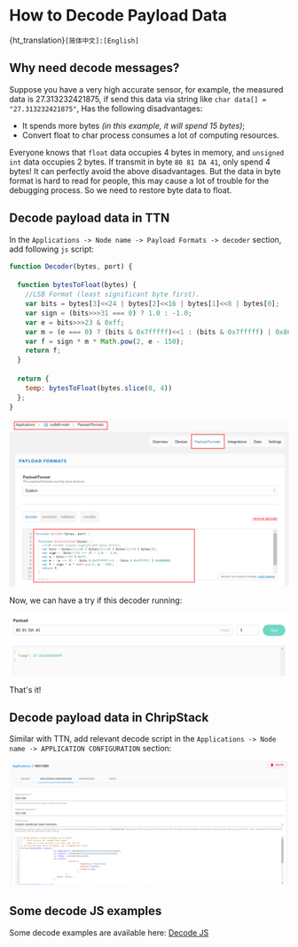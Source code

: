 # How to Decode Payload Data
{ht_translation}`[简体中文]:[English]`
## Why need decode messages?

Suppose you have a very high accurate sensor, for example, the measured data is 27.313232421875, if send this data via string like `char data[] = "27.313232421875"`, Has the following disadvantages:

- It spends more bytes *(in this example, it will spend 15 bytes)*;
- Convert float to char process consumes a lot of computing resources.

Everyone knows that `float` data occupies 4 bytes in memory, and `unsigned int` data occupies 2 bytes. If transmit in byte `80 81 DA 41`, only spend 4 bytes! It can perfectly avoid the above disadvantages. But the data in byte format is hard to read for people, this may cause a lot of trouble for the debugging process. So we need to restore byte data to float.

## Decode payload data in TTN

In the `Applications -> Node name -> Payload Formats -> decoder` section, add following `js` script:

```js
function Decoder(bytes, port) {

  function bytesToFloat(bytes) {
    //LSB Format (least significant byte first).
    var bits = bytes[3]<<24 | bytes[2]<<16 | bytes[1]<<8 | bytes[0];
    var sign = (bits>>>31 === 0) ? 1.0 : -1.0;
    var e = bits>>>23 & 0xff;
    var m = (e === 0) ? (bits & 0x7fffff)<<1 : (bits & 0x7fffff) | 0x800000;
    var f = sign * m * Math.pow(2, e - 150);
    return f;
  }  

  return {
    temp: bytesToFloat(bytes.slice(0, 4))
  };
}
```

![](img/decode_payload/01.png)

Now, we can have a try if this decoder running:

![](img/decode_payload/02.png)

That's it!

## Decode payload data in ChripStack

Similar with TTN, add relevant decode script in the `Applications -> Node name -> APPLICATION CONFIGURATION` section:

![](img/decode_payload/03.png)

## Some decode JS examples

Some decode examples are available here: [Decode JS](https://resource.heltec.cn/download/tools/DecodeJS)

